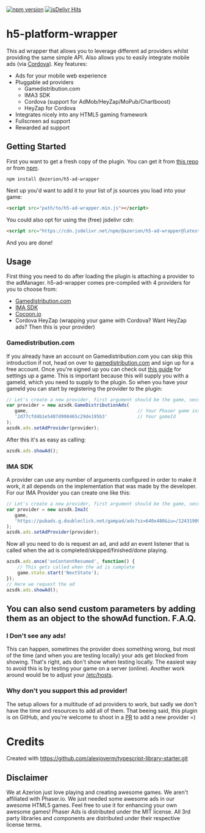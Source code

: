 [![npm version](https://badge.fury.io/js/%40azerion%2Fh5-ad-wrapper.svg)](https://badge.fury.io/js/%40azerion%2Fh5-ad-wrapper) 
[![jsDelivr Hits](https://data.jsdelivr.com/v1/package/npm/@azerion/h5-ad-wrapper/badge)](https://www.jsdelivr.com/package/npm/@azerion/h5-ad-wrapper)


# h5-platform-wrapper
This ad wrapper that allows you to leverage different ad providers whilst providing the same simple API.
Also allows you to easily integrate mobile ads (via [Cordova](https://cordova.apache.org)).
Key features:
 - Ads for your mobile web experience
 - Pluggable ad providers
   - Gamedistribution.com
   - IMA3 SDK
   - Cordova (support for AdMob/HeyZap/MoPub/Chartboost)
   - HeyZap for Cordova
 - Integrates nicely into any HTML5 gaming framework
 - Fullscreen ad support
 - Rewarded ad support

Getting Started
---------------
First you want to get a fresh copy of the plugin. You can get it from [this repo](https://github.com/orange-games/h5-ad-wrapper/releases) or from [npm](https://npmjs.com/package/@azerion/h5-ad-wrapper).
```
npm install @azerion/h5-ad-wrapper
```
Next up you'd want to add it to your list of js sources you load into your game:
```html
<script src="path/to/h5-ad-wrapper.min.js"></script>
```
You could also opt for using the (free) jsdelivr cdn: 
```html
<script src="https://cdn.jsdelivr.net/npm/@azerion/h5-ad-wrapper@latest/build/h5-ad-wrapper.min.js"></script>
```
And you are done!

Usage
-----
First thing you need to do after loading the plugin is attaching a provider to the adManager. h5-ad-wrapper comes pre-compiled with 4 providers for you to choose from:
 - [Gamedistribution.com](https://gamedistribution.com)
 - [IMA SDK](https://developers.google.com/interactive-media-ads/docs/sdks/html5)
 - [Cocoon.io](https://cocoon.io)
 - Cordova HeyZap (wrapping your game with Cordova? Want HeyZap ads? Then this is your provider)
### Gamedistribution.com
If you already have an account on Gamedistribution.com you can skip this introduction if not, head on over to [gamedistribution.com](https://gamedistribution.com) and sign up for a free account.
Once you're signed up you can check out [this guide](https://gamedistribution.com/sdk) for settings up a game. This is important because this will supply you with a gameId, which you need to supply to the plugin.
So when you have your gameId you can start by registering the provider to the plugin:
```javascript
// Let's create a new provider, first argument should be the game, second should be the ad tag URL
var provider = new azsdk.GameDistributionAds(
   game,                                        // Your Phaser game instance
   '2d77cfd4b1e5487d998465c29de195b3'           // Your gameId
);
azsdk.ads.setAdProvider(provider);
```
After this it's as easy as calling:
```javascript
azsdk.ads.showAd();
```
### IMA SDK
A provider can use any number of arguments configured in order to make it work, it all depends on the implementation that was made by the developer. For our IMA Provider you can create one like this:
```javascript
// Let's create a new provider, first argument should be the game, second should be the ad tag URL
var provider = new azsdk.Ima3(
   game,
   'https://pubads.g.doubleclick.net/gampad/ads?sz=640x480&iu=/124319096/external/single_ad_samples&ciu_szs=300x250&impl=s&gdfp_req=1&env=vp&output=vast&unviewed_position_start=1&correlator'
);
azsdk.ads.setAdProvider(provider);
```
Now all you need to do is request an ad, and add an event listener that is called when the ad is completed/skipped/finished/done playing.
```javascript
azsdk.ads.once('onContentResumed', function() {
    // This gets called when the ad is complete
    game.state.start('NextState');
});
// Here we request the ad
azsdk.ads.showAd();
```
You can also send custom parameters by adding them as an object to the showAd function.
F.A.Q.
------
### I Don't see any ads!
This can happen, sometimes the provider does something wrong, but most of the time (and when you are testing locally) your ads get blocked from showing.
That's right, ads don't show when testing locally. The easiest way to avoid this is by testing your game on a server (online).
Another work around would be to adjust your [/etc/hosts](https://howtogeek.com/howto/27350/beginner-geek-how-to-edit-your-hosts-file).
### Why don't you support this ad provider!
The setup allows for a multitude of ad providers to work, but sadly we don't have the time and resources to add all of them.
That beeing said, this plugin is on GitHub, and you're welcome to shoot in a [PR](https://github.com/orange-games/h5-ad-wrapper/compare) to add a new provider =)

Credits
=======
Created with https://github.com/alexjoverm/typescript-library-starter.git 

Disclaimer
----------
We at Azerion just love playing and creating awesome games. We aren't affiliated with Phaser.io. We just needed some awesome ads in our awesome HTML5 games. Feel free to use it for enhancing your own awesome games!
Phaser Ads is distributed under the MIT license. All 3rd party libraries and components are distributed under their
respective license terms.

